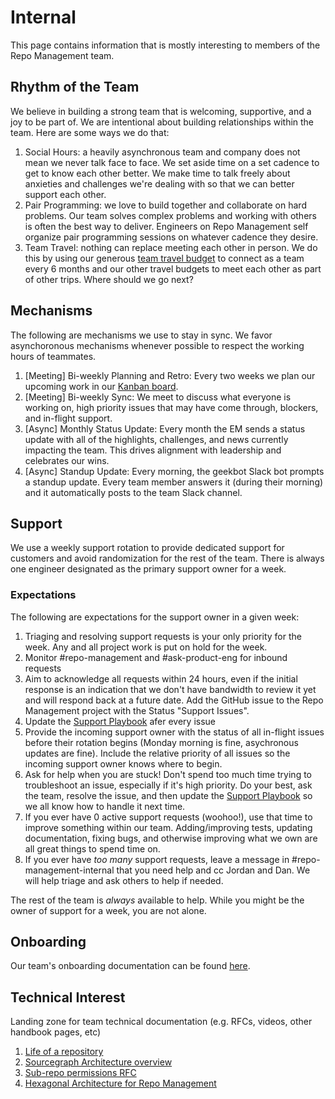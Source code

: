 # Internal

This page contains information that is mostly interesting to members of the Repo Management team.

## Rhythm of the Team

We believe in building a strong team that is welcoming, supportive, and a joy to be part of. We are intentional about building relationships within the team. Here are some ways we do that:

1. Social Hours: a heavily asynchronous team and company does not mean we never talk face to face. We set aside time on a set cadence to get to know each other better. We make time to talk freely about anxieties and challenges we're dealing with so that we can better support each other.
2. Pair Programming: we love to build together and collaborate on hard problems. Our team solves complex problems and working with others is often the best way to deliver. Engineers on Repo Management self organize pair programming sessions on whatever cadence they desire.
3. Team Travel: nothing can replace meeting each other in person. We do this by using our generous [team travel budget](../../../../../benefits-pay-perks/benefits-perks/travel#travel-budget-philosophy) to connect as a team every 6 months and our other travel budgets to meet each other as part of other trips. Where should we go next?

## Mechanisms

The following are mechanisms we use to stay in sync. We favor asynchoronous mechanisms whenever possible to respect the working hours of teammates.

1. [Meeting] Bi-weekly Planning and Retro: Every two weeks we plan our upcoming work in our [Kanban board](https://github.com/orgs/sourcegraph/projects/209/views/1).
2. [Meeting] Bi-weekly Sync: We meet to discuss what everyone is working on, high priority issues that may have come through, blockers, and in-flight support.
3. [Async] Monthly Status Update: Every month the EM sends a status update with all of the highlights, challenges, and news currently impacting the team. This drives alignment with leadership and celebrates our wins.
4. [Async] Standup Update: Every morning, the geekbot Slack bot prompts a standup update. Every team member answers it (during their morning) and it automatically posts to the team Slack channel.

## Support

We use a weekly support rotation to provide dedicated support for customers and avoid randomization for the rest of the team. There is always one engineer designated as the primary support owner for a week.

### Expectations

The following are expectations for the support owner in a given week:

1. Triaging and resolving support requests is your only priority for the week. Any and all project work is put on hold for the week.
2. Monitor #repo-management and #ask-product-eng for inbound requests
3. Aim to acknowledge all requests within 24 hours, even if the initial response is an indication that we don't have bandwidth to review it yet and will respond back at a future date. Add the GitHub issue to the Repo Management project with the Status "Support Issues".
4. Update the [Support Playbook](https://docs.google.com/document/d/1Ynx9YC2smJQUBE_iBHS4MAmFqPberWZ4YSK7TucP10s/edit) afer every issue
5. Provide the incoming support owner with the status of all in-flight issues before their rotation begins (Monday morning is fine, asychronous updates are fine). Include the relative priority of all issues so the incoming support owner knows where to begin.
6. Ask for help when you are stuck! Don't spend too much time trying to troubleshoot an issue, especially if it's high priority. Do your best, ask the team, resolve the issue, and then update the [Support Playbook](https://docs.google.com/document/d/1Ynx9YC2smJQUBE_iBHS4MAmFqPberWZ4YSK7TucP10s/edit) so we all know how to handle it next time.
7. If you ever have 0 active support requests (woohoo!), use that time to improve something within our team. Adding/improving tests, updating documentation, fixing bugs, and otherwise improving what we own are all great things to spend time on.
8. If you ever have _too many_ support requests, leave a message in #repo-management-internal that you need help and cc Jordan and Dan. We will help triage and ask others to help if needed.

The rest of the team is _always_ available to help. While you might be the owner of support for a week, you are not alone.

## Onboarding

Our team's onboarding documentation can be found [here](onboarding.md).

## Technical Interest

Landing zone for team technical documentation (e.g. RFCs, videos, other handbook pages, etc)

1. [Life of a repository](https://docs.sourcegraph.com/dev/background-information/architecture/life-of-a-repository)
2. [Sourcegraph Architecture overview](https://docs.sourcegraph.com/dev/background-information/architecture)
3. [Sub-repo permissions RFC](https://docs.google.com/document/d/1d8j-6VC_nk8HXEDT6U2_s-_9uSzgzHWZzrJjII9pKEE/edit)
4. [Hexagonal Architecture for Repo Management](https://docs.google.com/document/d/1sxHpZIqKGi66evDQl6sN1FAJObbHAIkdl49EKOy7aUs/edit)
